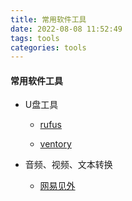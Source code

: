 ```yaml
---
title: 常用软件工具
date: 2022-08-08 11:52:49
tags: tools
categories: tools
---
```




#### 常用软件工具

* U盘工具
  * [rufus ](https://mp.weixin.qq.com/s/7OeRp8cGnp3BuRdWkfA-DA)
  
  * [ventory](https://www.ventoy.net/cn/index.html)
  
* 音频、视频、文本转换
  * [网易见外](https://jianwai.youdao.com/)
